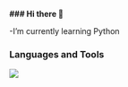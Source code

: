 <b>### Hi there 👋</b>

-I’m currently learning Python

### Languages and Tools

<a href="https://skillicons.dev">
 <img src="https://skillicons.dev/icons?i=html,css,js,bootstrap,python&perline=4">
</a>
